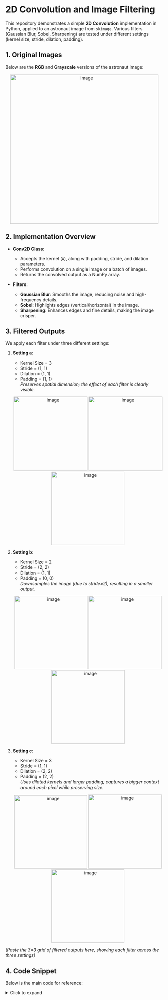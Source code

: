 # 2D Convolution and Image Filtering

This repository demonstrates a simple **2D Convolution** implementation in Python, applied to an astronaut image from `skimage`. Various filters (Gaussian Blur, Sobel, Sharpening) are tested under different settings (kernel size, stride, dilation, padding).

  
## 1. Original Images

Below are the **RGB** and **Grayscale** versions of the astronaut image:

<p align="center"> 
<img width="474" alt="image" src="https://github.com/user-attachments/assets/9ca58f9d-448c-4347-a82b-7de52a882a33" />
</p>

  
## 2. Implementation Overview

- **Conv2D Class**: 
  - Accepts the kernel (`W`), along with padding, stride, and dilation parameters.
  - Performs convolution on a single image or a batch of images.
  - Returns the convolved output as a NumPy array.

- **Filters**:
  - **Gaussian Blur**: Smooths the image, reducing noise and high-frequency details.
  - **Sobel**: Highlights edges (vertical/horizontal) in the image.
  - **Sharpening**: Enhances edges and fine details, making the image crisper.

  
## 3. Filtered Outputs

We apply each filter under three different settings:

1. **Setting a**: 
   - Kernel Size = 3  
   - Stride = (1, 1)  
   - Dilation = (1, 1)  
   - Padding = (1, 1)  
   *Preserves spatial dimension; the effect of each filter is clearly visible.*
   <p align="center">
     <img width="236" alt="image" src="https://github.com/user-attachments/assets/37e6b8b9-5a85-41c1-aba8-b027f92261b4" />
     <img width="236" alt="image" src="https://github.com/user-attachments/assets/5c1d7ce1-f660-473a-9570-128137c68c25" />
     <img width="233" alt="image" src="https://github.com/user-attachments/assets/f3eca51f-e09c-4742-adbf-46c15fe50432" />
   </p>


2. **Setting b**: 
   - Kernel Size = 2  
   - Stride = (2, 2)  
   - Dilation = (1, 1)  
   - Padding = (0, 0)  
   *Downsamples the image (due to stride=2), resulting in a smaller output.*
   <p align="center"> 
   <img width="233" alt="image" src="https://github.com/user-attachments/assets/a0a65b9a-5f1c-43fa-92a7-17f2583a4827" />
   <img width="233" alt="image" src="https://github.com/user-attachments/assets/08ee2dc9-29a1-4595-857c-ff16a6a2c898" />
   <img width="234" alt="image" src="https://github.com/user-attachments/assets/c4717115-0dcb-4666-83da-e3a5363b631b" />
   </p>

3. **Setting c**: 
   - Kernel Size = 3  
   - Stride = (1, 1)  
   - Dilation = (2, 2)  
   - Padding = (2, 2)  
   *Uses dilated kernels and larger padding; captures a bigger context around each pixel while preserving size.*
   <p align="center">
   <img width="233" alt="image" src="https://github.com/user-attachments/assets/7d1628ad-d868-4477-a623-104a7eb4f78b" />
   <img width="235" alt="image" src="https://github.com/user-attachments/assets/6c84dfbe-45dd-4bfa-b274-31a8364ef250" />
   <img width="233" alt="image" src="https://github.com/user-attachments/assets/779d83c7-6c44-4fe9-aca3-8483db2687bc" />
   </p>

  
*(Paste the 3×3 grid of filtered outputs here, showing each filter across the three settings)*

  
## 4. Code Snippet

Below is the main code for reference:

<details>
<summary>Click to expand</summary>

```python
import numpy as np 
import matplotlib.pyplot as plt
from skimage import data
from skimage.color import rgb2gray

# --- Conv2D Class ---
class Conv2D:
    def __init__(self, W, padding=(0, 0), stride=(1, 1), dilation=(1, 1)):
        self.W = np.array(W)[:, :, ::-1, ::-1]
        self.padding = padding
        self.stride = stride
        self.dilation = dilation

    def forward(self, X):
        X = np.array(X)
        if X.ndim == 3:
            X = X[np.newaxis, :]
        N, C_in, H, W_in = X.shape
        C_out, C_in_w, kH, kW = self.W.shape
        assert C_in == C_in_w, "Mismatch in input channels."

        kH_eff = (kH - 1) * self.dilation[0] + 1
        kW_eff = (kW - 1) * self.dilation[1] + 1

        H_out = (H + 2 * self.padding[0] - kH_eff) // self.stride[0] + 1
        W_out = (W_in + 2 * self.padding[1] - kW_eff) // self.stride[1] + 1

        X_padded = np.pad(
            X, 
            ((0, 0), (0, 0), (self.padding[0], self.padding[0]), (self.padding[1], self.padding[1])),
            mode="constant"
        )
        output = np.zeros((N, C_out, H_out, W_out))

        for n in range(N):
            for oc in range(C_out):
                for i in range(H_out):
                    for j in range(W_out):
                        conv_sum = 0
                        for ic in range(C_in):
                            for kh in range(kH):
                                for kw in range(kW):
                                    h_idx = i * self.stride[0] + kh * self.dilation[0]
                                    w_idx = j * self.stride[1] + kw * self.dilation[1]
                                    conv_sum += (
                                        X_padded[n, ic, h_idx, w_idx] * 
                                        self.W[oc, ic, kh, kw]
                                    )
                        output[n, oc, i, j] = conv_sum

        if output.shape[0] == 1:
            output = output[0]
        return output
